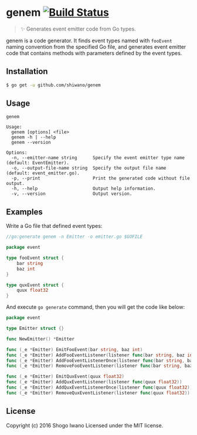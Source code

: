 # genem [![Build Status](https://secure.travis-ci.org/shiwano/genem.png?branch=master)](http://travis-ci.org/shiwano/genem)

> :sparkles: Generates event emitter code from Go types.

genem is a code generator. It finds event types named with `fooEvent` naming convention from the specified Go file, and generates event emitter code that contains methods with parameters defined by the event types.

## Installation

```bash
$ go get -u github.com/shiwano/genem
```

## Usage

```
genem

Usage:
  genem [options] <file>
  genem -h | --help
  genem --version

Options:
  -n, --emitter-name string      Specify the event emitter type name (default: EventEmitter).
  -o, --output-file-name string  Specify the output file name (default: event_emitter.go).
  -p, --print                    Print the generated code without file output.
  -h, --help                     Output help information.
  -v, --version                  Output version.
```

## Examples

Write a Go file that defined event types:

```go
//go:generate genem -n Emitter -o emitter.go $GOFILE

package event

type fooEvent struct {
	bar string
	baz int
}

type quxEvent struct {
	quux float32
}
```

And execute `go generate` command, then you will get the code like below:

```go
package event

type Emitter struct {}

func NewEmitter() *Emitter

func (_e *Emitter) EmitFooEvent(bar string, baz int)
func (_e *Emitter) AddFooEventListener(listener func(bar string, baz int))
func (_e *Emitter) AddFooEventListenerOnce(listener func(bar string, baz int))
func (_e *Emitter) RemoveFooEventListener(listener func(bar string, baz int))

func (_e *Emitter) EmitQuxEvent(quux float32)
func (_e *Emitter) AddQuxEventListener(listener func(quux float32))
func (_e *Emitter) AddQuxEventListenerOnce(listener func(quux float32))
func (_e *Emitter) RemoveQuxEventListener(listener func(quux float32))
```

## License

Copyright (c) 2016 Shogo Iwano
Licensed under the MIT license.
